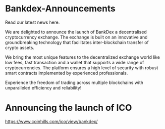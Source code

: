 # Bankdex-Announcements
Read our latest news here.

We are delighted to announce the launch of BankDex a decentralised cryptocurrency exchange. The exchange is built on an innovative and groundbreaking technology that facilitates inter-blockchain transfer of crypto assets. 

We bring the most unique features to the decentralized exchange world like low fees, fast transaction and a wallet that supports a wide range of cryptocurrencies. The platform ensures a high level of security with robust smart contracts implemented by experienced professionals.

Experience the freedom of trading across multiple blockchains with unparalleled efficiency and reliability!

# Announcing the launch of ICO 
https://www.coinhills.com/ico/view/bankdex/
